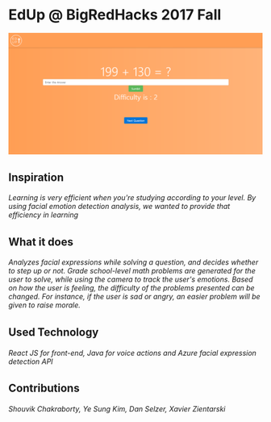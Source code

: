 # EdUp @ BigRedHacks 2017 Fall
![alt text](https://github.com/jojokimys/EdUp---BigRedHacks17F/blob/master/edup.png "EdUp Img")
## Inspiration
###### Learning is very efficient when you're studying according to your level. By using facial emotion detection analysis, we wanted to provide that efficiency in learning

## What it does
###### Analyzes facial expressions while solving a question, and decides whether to step up or not. Grade school-level math problems are generated for the user to solve, while using the camera to track the user's emotions. Based on how the user is feeling, the difficulty of the problems presented can be changed. For instance, if the user is sad or angry, an easier problem will be given to raise morale.

## Used Technology
###### React JS for front-end, Java for voice actions and Azure facial expression detection API

## Contributions
###### Shouvik Chakraborty, Ye Sung Kim, Dan Selzer, Xavier Zientarski
